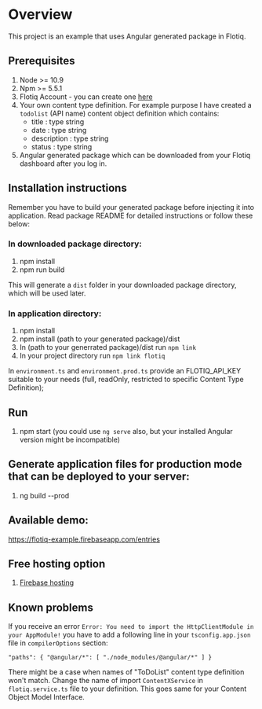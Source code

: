 # Overview

This project is an example that uses Angular generated package in Flotiq.

## Prerequisites

1. Node >= 10.9
2. Npm >= 5.5.1
3. Flotiq Account - you can create one [here](https://editor.flotiq.com)
4. Your own content type definition. For example purpose I have created a `todolist` (API name) content object definition which contains:
    * title : type string
    * date : type string
    * description : type string
    * status : type string
5. Angular generated package which can be downloaded from your Flotiq dashboard after you log in.

## Installation instructions
Remember you have to build your generated package before injecting it into application. Read package README for detailed instructions or follow these below:
### In downloaded package directory:
1. npm install
2. npm run build

This will generate a `dist` folder in your downloaded package directory, which will be used later.

### In application directory:
1. npm install
2. npm install (path to your generated package)/dist
3. In (path to your generrated package)/dist run `npm link`
4. In your project directory run `npm link flotiq`



In `environment.ts` and `environment.prod.ts` provide an FLOTIQ_API_KEY suitable to your needs (full, readOnly, restricted to specific Content Type Definition);

## Run

1. npm start (you could use `ng serve` also, but your installed Angular version might be incompatible)

## Generate application files for production mode that can be deployed to your server:

1. ng build --prod

## Available demo:

https://flotiq-example.firebaseapp.com/entries

## Free hosting option

1. [Firebase hosting](https://firebase.google.com/docs/hosting)

## Known problems

If you receive an error `Error: You need to import the HttpClientModule in your AppModule!` you have to add a following line in your `tsconfig.app.json` file 
in `compilerOptions` section:

`"paths": { "@angular/*": [ "./node_modules/@angular/*" ] }`

There might be a case when names of "ToDoList" content type definition won't match. Change the name of import `ContentXService` in `flotiq.service.ts` file to your definition.
This goes same for your Content Object Model Interface.